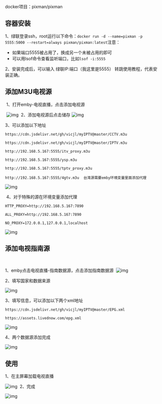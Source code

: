 docker项目：pixman/pixman


## 容器安装

1、绿联登录ssh，root运行以下命令：`docker run -d --name=pixman -p 5555:5000 --restart=always pixman/pixman:latest`
​
注意：
- 如果端口5555被占用了，换成另一个未被占用的即可
- 可以用lsof命令查看监听端口，比如`lsof -i:5555`

​2、安装完成后，可以输入 绿联IP:端口（我这里是5555） 转跳使用教程，代表安装正确。
​
​
## 添加M3U电视源
​
1、打开emby-电视直播，点击添加电视源

​
​![img](./img/0101.png)
 ​
​2、添加电视源后点击储存
​
​![img](./img/0102.png)

3、可以添加以下地址

```
https://cdn.jsdelivr.net/gh/vicjl/myIPTV@master/CCTV.m3u
​
https://cdn.jsdelivr.net/gh/vicjl/myIPTV@master/IPTV.m3u
​
http://192.168.5.167:5555/itv_proxy.m3u
​
http://192.168.5.167:5555/ysp.m3u
​
http://192.168.5.167:5555/tptv_proxy.m3u
​
http://192.168.5.167:5555/4gtv.m3u  台湾源需要emby环境变量里面添加代理

```

​​![img](./img/0103.png)

​
4、对于特殊的源在环境变量添加代理

```
HTTP_PROXY=http://192.168.5.167:7890
​
ALL_PROXY=http://192.168.5.167:7890
​
NO_PROXY=172.0.0.1,127.0.0.1,localhost

```

​​​![img](./img/0104.png)
​
## 添加电视指南源
​

​1、emby点击电视直播-指南数据源，点击添加指南数据源
​
​​​![img](./img/0105.png)

2、填写国家和数据来源

​​​![img](./img/0106.png)

3、填写信息，可以添加以下两个xml地址

```
https://cdn.jsdelivr.net/gh/vicjl/myIPTV@master/EPG.xml
​
https://assets.livednow.com/epg.xml

```
​​​![img](./img/0107.png)

4、两个数据源添加完成

​​​![img](./img/0108.png)

## 使用

1、在主屏幕加载电视直播

​​​![img](./img/0109.png)
 ​
2、完成

​​​![img](./img/0110.png)

 ​
​
​